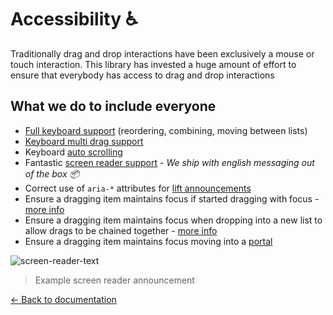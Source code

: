 # Accessibility ♿️

Traditionally drag and drop interactions have been exclusively a mouse or touch interaction. This library has invested a huge amount of effort to ensure that everybody has access to drag and drop interactions

## What we do to include everyone

- [Full keyboard support](/docs/sensor/keyboard.md) (reordering, combining, moving between lists)
- [Keyboard multi drag support](/docs/patterns/multi-drag.md)
- Keyboard [auto scrolling](/docs/guides/auto-scrolling.md)
- Fantastic [screen reader support](/docs/guides/screen-reader.md) - _We ship with english messaging out of the box 📦_
- Correct use of `aria-*` attributes for [lift announcements](/docs/guides/screen-reader.md)
- Ensure a dragging item maintains focus if started dragging with focus - [more info](/docs/guides/draggable.md)
- Ensure a dragging item maintains focus when dropping into a new list to allow drags to be chained together - [more info](/docs/guides/draggable.md)
- Ensure a dragging item maintains focus moving into a [portal](/docs/patterns/using-a-portal.md)

![screen-reader-text](https://user-images.githubusercontent.com/2182637/36571009-d326d82a-1888-11e8-9a1d-e44f8b969c2f.gif)

> Example screen reader announcement

[← Back to documentation](/README.md#documentation-)

